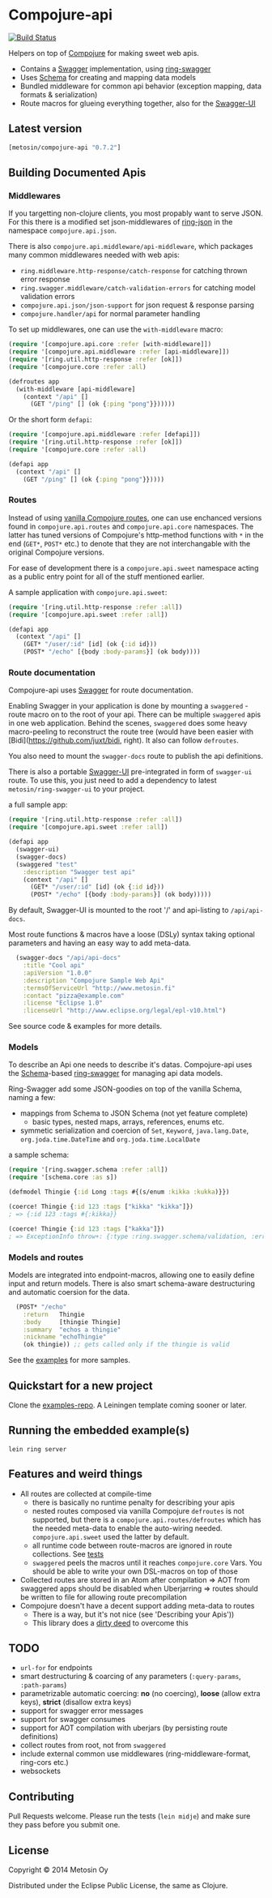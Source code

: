 # Compojure-api

[![Build Status](https://travis-ci.org/metosin/compojure-api.png?branch=0.7.0)](https://travis-ci.org/metosin/compojure-api)

Helpers on top of [Compojure](https://github.com/weavejester/compojure) for making sweet web apis.

- Contains a [Swagger](https://github.com/wordnik/swagger-core/wiki) implementation, using [ring-swagger](https://github.com/metosin/ring-swagger)
- Uses [Schema](https://github.com/Prismatic/schema) for creating and mapping data models
- Bundled middleware for common api behavior (exception mapping, data formats & serialization)
- Route macros for glueing everything together, also for the [Swagger-UI](https://github.com/wordnik/swagger-ui)

## Latest version

```clojure
[metosin/compojure-api "0.7.2"]
```

## Building Documented Apis

### Middlewares

If you targetting non-clojure clients, you most propably want to serve JSON. For this there is a modified set json-middlewares of [ring-json](https://github.com/weavejester/ring-json) in the namespace `compojure.api.json`.

There is also `compojure.api.middleware/api-middleware`, which packages many common middlewares needed with web apis:

- `ring.middleware.http-response/catch-response` for catching thrown error response
- `ring.swagger.middleware/catch-validation-errors` for catching model validation errors
- `compojure.api.json/json-support` for json request & response parsing
- `compojure.handler/api` for normal parameter handling

To set up middlewares, one can use the `with-middleware` macro:

```clojure
(require '[compojure.api.core :refer [with-middleware]])
(require '[compojure.api.middleware :refer [api-middleware]])
(require '[ring.util.http-response :refer [ok]])
(require '[compojure.core :refer :all)

(defroutes app
  (with-middleware [api-middleware]
    (context "/api" []
      (GET "/ping" [] (ok {:ping "pong"}})))))
```

Or the short form `defapi`:

```clojure
(require '[compojure.api.middleware :refer [defapi]])
(require '[ring.util.http-response :refer [ok]])
(require '[compojure.core :refer :all)

(defapi app
  (context "/api" []
    (GET "/ping" [] (ok {:ping "pong"}}))))
```

### Routes

Instead of using [vanilla Compojure routes](https://github.com/weavejester/compojure/wiki), one can use enchanced versions found in `compojure.api.routes` and `compojure.api.core` namespaces. The latter has tuned versions of Compojure's http-method functions with `*` in the end (`GET*`, `POST*` etc.) to denote that they are not interchangable with the original Compojure versions.

For ease of development there is a `compojure.api.sweet` namespace acting as a public entry point for all of the stuff mentioned earlier.

A sample application with `compojure.api.sweet`:

```clojure
(require '[ring.util.http-response :refer :all])
(require '[compojure.api.sweet :refer :all])

(defapi app
  (context "/api" []
    (GET* "/user/:id" [id] (ok {:id id}))
    (POST* "/echo" [{body :body-params}] (ok body))))
```

### Route documentation

Compojure-api uses [Swagger](https://github.com/wordnik/swagger-core/wiki) for route documentation.

Enabling Swagger in your application is done by mounting a `swaggered` -route macro on to the root of your api. There can be multiple `swaggered` apis in one web application. Behind the scenes, `swaggered` does some heavy macro-peeling to reconstruct the route tree (would have been easier with [Bidi](https://github.com/juxt/bidi, right). It also can follow `defroutes`.

You also need to mount the `swagger-docs` route to publish the api definitions.

There is also a portable [Swagger-UI](https://github.com/wordnik/swagger-ui) pre-integrated in form of `swagger-ui` route. To use this, you just need to add a dependency to latest `metosin/ring-swagger-ui` to your project.

a full sample app:

```clojure
(require '[ring.util.http-response :refer :all])
(require '[compojure.api.sweet :refer :all])

(defapi app
  (swagger-ui)
  (swagger-docs)
  (swaggered "test"
    :description "Swagger test api"
    (context "/api" []
      (GET* "/user/:id" [id] (ok {:id id}))
      (POST* "/echo" [{body :body-params}] (ok body)))))
```

By default, Swagger-UI is mounted to the root '/' and api-listing to `/api/api-docs`.

Most route functions & macros have a loose (DSLy) syntax taking optional parameters and having an easy way to add meta-data.

```clojure
  (swagger-docs "/api/api-docs"
    :title "Cool api"
    :apiVersion "1.0.0"
    :description "Compojure Sample Web Api"
    :termsOfServiceUrl "http://www.metosin.fi"
    :contact "pizza@example.com"
    :license "Eclipse 1.0"
    :licenseUrl "http://www.eclipse.org/legal/epl-v10.html")
```


See source code & examples for more details.

### Models

To describe an Api one needs to describe it's datas. Compojure-api uses the [Schema](https://github.com/Prismatic/schema)-based [ring-swagger](https://github.com/metosin/ring-swagger) for managing api data models.

Ring-Swagger add some JSON-goodies on top of the vanilla Schema, naming a few:
- mappings from Schema to JSON Schema (not yet feature complete)
  - basic types, nested maps, arrays, references, enums etc.
- symmetic serialization and coercion of `Set`, `Keyword`, `java.lang.Date`, `org.joda.time.DateTime` and `org.joda.time.LocalDate`

a sample schema:

```clojure
(require '[ring.swagger.schema :refer :all])
(require '[schema.core :as s])

(defmodel Thingie {:id Long :tags #{(s/enum :kikka :kukka)}})

(coerce! Thingie {:id 123 :tags ["kikka" "kikka"]})
; => {:id 123 :tags #{:kikka}}

(coerce! Thingie {:id 123 :tags ["kakka"]})
; => ExceptionInfo throw+: {:type :ring.swagger.schema/validation, :error {:tags #{(not (#{:kikka :kukka} :kakka))}}}  ring.swagger.schema/coerce! (schema.clj:85)
```

### Models and routes

Models are integrated into endpoint-macros, allowing one to easily define input and return models. There is also smart schema-aware destructuring and automatic coersion for the data.

```clojure
  (POST* "/echo"
    :return   Thingie
    :body     [thingie Thingie]
    :summary  "echos a thingie"
    :nickname "echoThingie"
    (ok thingie)) ;; gets called only if the thingie is valid
```

See the [examples](https://github.com/metosin/compojure-api/tree/master/src/compojure/api/example/handler.clj) for more samples.

## Quickstart for a new project

Clone the [examples-repo](https://github.com/metosin/compojure-api-examples). A Leiningen template coming sooner or later.

## Running the embedded example(s)

`lein ring server`

## Features and weird things

- All routes are collected at compile-time
  - there is basically no runtime penalty for describing your apis
  - nested routes composed via vanilla Compojure `defroutes` is not supported, but there is a `compojure.api.routes/defroutes` which has the needed meta-data to enable the auto-wiring needed. `compojure.api.sweet` used the latter by default.
  - all runtime code between route-macros are ignored in route collections. See [tests](https://github.com/metosin/compojure-api/blob/master/test/compojure/api/swagger_test.clj)
  - `swaggered` peels the macros until it reaches `compojure.core` Vars. You should be able to write your own DSL-macros on top of those
- Collected routes are stored in an Atom after compilation => AOT from swaggered apps should be disabled when Uberjarring => routes should be written to file for allowing route precompilation
- Compojure doesn't have a decent support adding meta-data to routes
  - There is a way, but it's not nice (see 'Describing your Apis'))
  - This library does a [dirty deed](https://github.com/metosin/compojure-api/blob/master/src/compojure/api/pimp.clj) to overcome this

## TODO

- `url-for` for endpoints
- smart destructuring & coarcing of any parameters (`:query-params`, `:path-params`)
- parametrizable automatic coercing: **no** (no coercing), **loose** (allow extra keys), **strict** (disallow extra keys)
- support for swagger error messages
- support for swagger consumes
- support for AOT compilation with uberjars (by persisting route definitions)
- collect routes from root, not from `swaggered`
- include external common use middlewares (ring-middleware-format, ring-cors etc.)
- websockets

## Contributing

Pull Requests welcome. Please run the tests (`lein midje`) and make sure they pass before you submit one.

## License

Copyright © 2014 Metosin Oy

Distributed under the Eclipse Public License, the same as Clojure.
